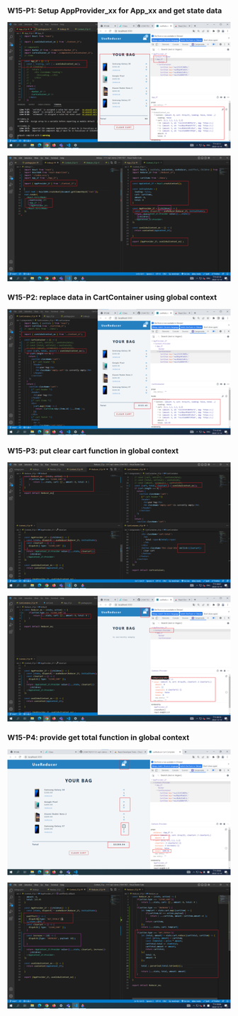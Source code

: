### W15-P1: Setup AppProvider_xx for App_xx and get state data
 
![](w15-p1-1.png)
 
![](w15-p1-2.png)

### W15-P2: replace data in CartContainer using global context

 

![](w15-p2.png)

### W15-P3: put clear cart function in global context

 

![](w15-p3-1.png)

 

![](w15-p3-2.png)

### W15-P4: provide get total function in global context
 
![](w15-p4-1.png)
 
![](w15-p4-2.png)